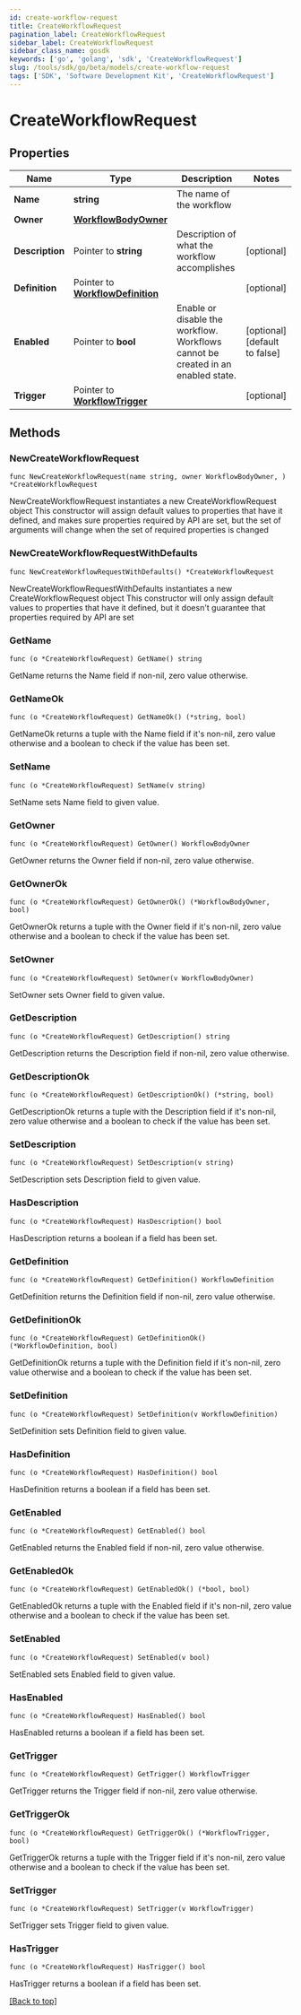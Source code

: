 ```yaml
---
id: create-workflow-request
title: CreateWorkflowRequest
pagination_label: CreateWorkflowRequest
sidebar_label: CreateWorkflowRequest
sidebar_class_name: gosdk
keywords: ['go', 'golang', 'sdk', 'CreateWorkflowRequest'] 
slug: /tools/sdk/go/beta/models/create-workflow-request
tags: ['SDK', 'Software Development Kit', 'CreateWorkflowRequest']
---
```


# CreateWorkflowRequest

## Properties

Name | Type | Description | Notes
------------ | ------------- | ------------- | -------------
**Name** |  **string** | The name of the workflow | 
**Owner** |  [**WorkflowBodyOwner**](workflow-body-owner) |  | 
**Description** |  Pointer to **string** | Description of what the workflow accomplishes | [optional] 
**Definition** |  Pointer to [**WorkflowDefinition**](workflow-definition) |  | [optional] 
**Enabled** |  Pointer to **bool** | Enable or disable the workflow.  Workflows cannot be created in an enabled state. | [optional] [default to false]
**Trigger** |  Pointer to [**WorkflowTrigger**](workflow-trigger) |  | [optional] 

## Methods

### NewCreateWorkflowRequest

`func NewCreateWorkflowRequest(name string, owner WorkflowBodyOwner, ) *CreateWorkflowRequest`

NewCreateWorkflowRequest instantiates a new CreateWorkflowRequest object
This constructor will assign default values to properties that have it defined,
and makes sure properties required by API are set, but the set of arguments
will change when the set of required properties is changed

### NewCreateWorkflowRequestWithDefaults

`func NewCreateWorkflowRequestWithDefaults() *CreateWorkflowRequest`

NewCreateWorkflowRequestWithDefaults instantiates a new CreateWorkflowRequest object
This constructor will only assign default values to properties that have it defined,
but it doesn't guarantee that properties required by API are set

### GetName

`func (o *CreateWorkflowRequest) GetName() string`

GetName returns the Name field if non-nil, zero value otherwise.

### GetNameOk

`func (o *CreateWorkflowRequest) GetNameOk() (*string, bool)`

GetNameOk returns a tuple with the Name field if it's non-nil, zero value otherwise
and a boolean to check if the value has been set.

### SetName

`func (o *CreateWorkflowRequest) SetName(v string)`

SetName sets Name field to given value.


### GetOwner

`func (o *CreateWorkflowRequest) GetOwner() WorkflowBodyOwner`

GetOwner returns the Owner field if non-nil, zero value otherwise.

### GetOwnerOk

`func (o *CreateWorkflowRequest) GetOwnerOk() (*WorkflowBodyOwner, bool)`

GetOwnerOk returns a tuple with the Owner field if it's non-nil, zero value otherwise
and a boolean to check if the value has been set.

### SetOwner

`func (o *CreateWorkflowRequest) SetOwner(v WorkflowBodyOwner)`

SetOwner sets Owner field to given value.


### GetDescription

`func (o *CreateWorkflowRequest) GetDescription() string`

GetDescription returns the Description field if non-nil, zero value otherwise.

### GetDescriptionOk

`func (o *CreateWorkflowRequest) GetDescriptionOk() (*string, bool)`

GetDescriptionOk returns a tuple with the Description field if it's non-nil, zero value otherwise
and a boolean to check if the value has been set.

### SetDescription

`func (o *CreateWorkflowRequest) SetDescription(v string)`

SetDescription sets Description field to given value.

### HasDescription

`func (o *CreateWorkflowRequest) HasDescription() bool`

HasDescription returns a boolean if a field has been set.

### GetDefinition

`func (o *CreateWorkflowRequest) GetDefinition() WorkflowDefinition`

GetDefinition returns the Definition field if non-nil, zero value otherwise.

### GetDefinitionOk

`func (o *CreateWorkflowRequest) GetDefinitionOk() (*WorkflowDefinition, bool)`

GetDefinitionOk returns a tuple with the Definition field if it's non-nil, zero value otherwise
and a boolean to check if the value has been set.

### SetDefinition

`func (o *CreateWorkflowRequest) SetDefinition(v WorkflowDefinition)`

SetDefinition sets Definition field to given value.

### HasDefinition

`func (o *CreateWorkflowRequest) HasDefinition() bool`

HasDefinition returns a boolean if a field has been set.

### GetEnabled

`func (o *CreateWorkflowRequest) GetEnabled() bool`

GetEnabled returns the Enabled field if non-nil, zero value otherwise.

### GetEnabledOk

`func (o *CreateWorkflowRequest) GetEnabledOk() (*bool, bool)`

GetEnabledOk returns a tuple with the Enabled field if it's non-nil, zero value otherwise
and a boolean to check if the value has been set.

### SetEnabled

`func (o *CreateWorkflowRequest) SetEnabled(v bool)`

SetEnabled sets Enabled field to given value.

### HasEnabled

`func (o *CreateWorkflowRequest) HasEnabled() bool`

HasEnabled returns a boolean if a field has been set.

### GetTrigger

`func (o *CreateWorkflowRequest) GetTrigger() WorkflowTrigger`

GetTrigger returns the Trigger field if non-nil, zero value otherwise.

### GetTriggerOk

`func (o *CreateWorkflowRequest) GetTriggerOk() (*WorkflowTrigger, bool)`

GetTriggerOk returns a tuple with the Trigger field if it's non-nil, zero value otherwise
and a boolean to check if the value has been set.

### SetTrigger

`func (o *CreateWorkflowRequest) SetTrigger(v WorkflowTrigger)`

SetTrigger sets Trigger field to given value.

### HasTrigger

`func (o *CreateWorkflowRequest) HasTrigger() bool`

HasTrigger returns a boolean if a field has been set.


[[Back to top]](#) 


